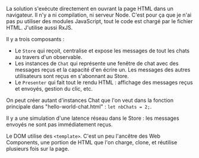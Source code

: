 La solution s'exécute directement en ouvrant la page HTML dans un navigateur. Il n'y a ni compilation, ni serveur Node. C'est pour ça que je n'ai pas pu utiliser des modules JavaScript, tout le code est chargé par le fichier HTML. J'utilise aussi RxJS.

Il y a trois composants :
- Le `Store` qui reçoit, centralise et expose les messages de tout les chats au travers d'un observable.
- Les instances de `Chat` qui représente une fenêtre de chat avec des messages reçus et la capacité d'en écrire un. Les messages des autres utilisateurs sont reçus en s'abonnant au Store.
- Le `Presenter` qui fait tout le rendu HTML : affichage des messages reçus et envoyés, gestion du clic, etc.

On peut créer autant d'instances Chat que l'on veut dans la fonction principale dans "hello-world-chat.html" : `let nbChats = 2;`.

Il y a une simulation d'une latence réseau dans le Store : les messages envoyés ne sont pas immédiatement reçus.

Le DOM utilise des `<template>`. C'est un peu l'ancêtre des Web Components, une portion de HTML que l'on charge, clone, et réutilise plusieurs fois sur la page.